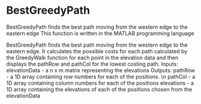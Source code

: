 # BestGreedyPath
BestGreedyPath finds the best path moving from the western edge to the eastern edge 
This function is written in the MATLAB programming language 

BestGreedyPath finds the best path moving from the western edge to the
eastern edge. It calculates the possible costs for each path calculated by
the GreedyWalk function for each point in the elevation data and then
displays the pathRow and pathCol for the lowest costing path.
Inputs: elevationData - a n x m matrix representing the elevations
Outputs: pathRow - a 1D array containing row numbers for each of the
                   positions. \n
         pathCol - a 1D array containing column numbers for each of the
                   positions
         elevations - a 1D array containing the elevations of each of the
                    positions chosen from the elevationData
